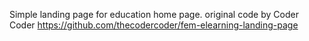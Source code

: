 Simple landing page for education home page.
original code by Coder Coder https://github.com/thecodercoder/fem-elearning-landing-page
